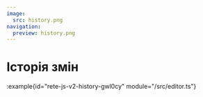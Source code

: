 ```yaml
---
image:
  src: history.png
navigation:
  preview: history.png
---
```


# Історія змін

:example{id="rete-js-v2-history-gwl0cy" module="/src/editor.ts"}
